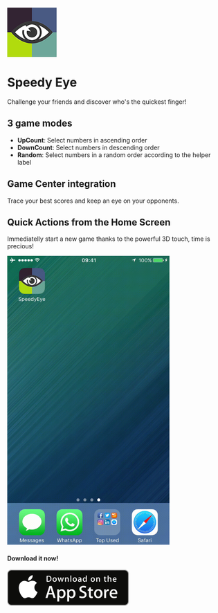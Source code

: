 ![Icon](/images/AppIcon/Icon@2x.png)
# Speedy Eye
Challenge your friends and discover who's the quickest finger!

## 3 game modes
* **UpCount**: Select numbers in ascending order
* **DownCount**: Select numbers in descending order
* **Random**: Select numbers in a random order according to the helper label

## Game Center integration
Trace your best scores and keep an eye on your opponents.

## Quick Actions from the Home Screen
Immediatelly start a new game thanks to the powerful 3D touch, time is precious!

<img src="/images/3dtouch.gif" width="375">

#### Download it now!
[![Dowload it from the App Store](/images/Download_badge.png)](https://itunes.apple.com/app/speedyeye/id1058077458?mt=8)

